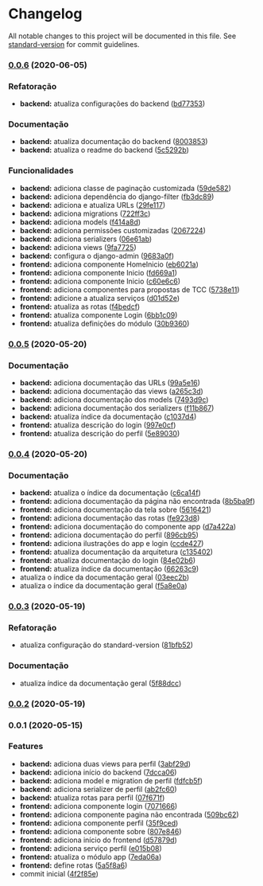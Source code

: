 # Changelog

All notable changes to this project will be documented in this file. See [standard-version](https://github.com/conventional-changelog/standard-version) for commit guidelines.

### [0.0.6](https://github.com/jacksongomesbr/lpweb20201-estagio-tcc/compare/v0.0.5...v0.0.6) (2020-06-05)


### Refatoração

* **backend:** atualiza configurações do backend ([bd77353](https://github.com/jacksongomesbr/lpweb20201-estagio-tcc/commit/bd773538358007fa95dca26718642d271fcb7aa9))


### Documentação

* **backend:** atualiza documentação do backend ([8003853](https://github.com/jacksongomesbr/lpweb20201-estagio-tcc/commit/8003853173fd98df16cc52ec1f969af4e676bda9))
* **backend:** atualiza o readme do backend ([5c5292b](https://github.com/jacksongomesbr/lpweb20201-estagio-tcc/commit/5c5292baea2c49b1b8322e016163262936674f98))


### Funcionalidades

* **backend:** adiciona classe de paginação customizada ([59de582](https://github.com/jacksongomesbr/lpweb20201-estagio-tcc/commit/59de5821e0a73769277aacb9113ffb4be01b5e34))
* **backend:** adiciona dependência do django-filter ([fb3dc89](https://github.com/jacksongomesbr/lpweb20201-estagio-tcc/commit/fb3dc89d3f0006c2dc5f2f48e6d3e2ca1fed6809))
* **backend:** adiciona e atualiza URLs ([29fe117](https://github.com/jacksongomesbr/lpweb20201-estagio-tcc/commit/29fe11797071ca3b22006cd68a4319429bf435c8))
* **backend:** adiciona migrations ([722ff3c](https://github.com/jacksongomesbr/lpweb20201-estagio-tcc/commit/722ff3cf5e4cd2c653f88aee6429201f32884a8a))
* **backend:** adiciona models ([f414a8d](https://github.com/jacksongomesbr/lpweb20201-estagio-tcc/commit/f414a8d1c5102e17b8b3178dc9dd48572ed8e322))
* **backend:** adiciona permissões customizadas ([2067224](https://github.com/jacksongomesbr/lpweb20201-estagio-tcc/commit/2067224bb3ba665269f83a98655fa80601216d4d))
* **backend:** adiciona serializers ([06e61ab](https://github.com/jacksongomesbr/lpweb20201-estagio-tcc/commit/06e61ab30037648c58b29f7dacbe6e29a831a359))
* **backend:** adiciona views ([9fa7725](https://github.com/jacksongomesbr/lpweb20201-estagio-tcc/commit/9fa772562667d9791c91d4c1ff921140190af930))
* **backend:** configura o django-admin ([9683a0f](https://github.com/jacksongomesbr/lpweb20201-estagio-tcc/commit/9683a0f7dd485299540f626579043b6a6894d969))
* **frontend:** adiciona componente HomeInicio ([eb6021a](https://github.com/jacksongomesbr/lpweb20201-estagio-tcc/commit/eb6021a0b307e0a3bffe774e275deaaeb1142d53))
* **frontend:** adiciona componente Inicio ([fd669a1](https://github.com/jacksongomesbr/lpweb20201-estagio-tcc/commit/fd669a103261f7945580b90d27a2eb143fdf932e))
* **frontend:** adiciona componente Inicio ([c60e6c6](https://github.com/jacksongomesbr/lpweb20201-estagio-tcc/commit/c60e6c6de767a7ff50ba4899b71b5b7c6b43138e))
* **frontend:** adiciona componentes para propostas de TCC ([5738e11](https://github.com/jacksongomesbr/lpweb20201-estagio-tcc/commit/5738e113ae1a10553595d86f324178d446eb0a39))
* **frontend:** adicione a atualiza serviços ([d01d52e](https://github.com/jacksongomesbr/lpweb20201-estagio-tcc/commit/d01d52e7835c243e93e77d0445904acfea2db603))
* **frontend:** atualiza as rotas ([f4bedcf](https://github.com/jacksongomesbr/lpweb20201-estagio-tcc/commit/f4bedcf00419b75d3b0f25a8b9e797c25cf4af59))
* **frontend:** atualiza componente Login ([6bb1c09](https://github.com/jacksongomesbr/lpweb20201-estagio-tcc/commit/6bb1c096d2b46a108884ba4934515b10dbb0c91c))
* **frontend:** atualiza definições do módulo ([30b9360](https://github.com/jacksongomesbr/lpweb20201-estagio-tcc/commit/30b93604941c032714a3b6f60760b42786e89305))

### [0.0.5](https://github.com/jacksongomesbr/lpweb20201-estagio-tcc/compare/v0.0.4...v0.0.5) (2020-05-20)


### Documentação

* **backend:** adiciona documentação das URLs ([99a5e16](https://github.com/jacksongomesbr/lpweb20201-estagio-tcc/commit/99a5e16aa742817e3992a4a2cc6438928e174d90))
* **backend:** adiciona documentação das views ([a265c3d](https://github.com/jacksongomesbr/lpweb20201-estagio-tcc/commit/a265c3d17c88168821f73c6ee80bf3590136a61b))
* **backend:** adiciona documentação dos models ([7493d9c](https://github.com/jacksongomesbr/lpweb20201-estagio-tcc/commit/7493d9c22cbdb87c504bb4e169fd1a59fa8be6b9))
* **backend:** adiciona documentação dos serializers ([f11b867](https://github.com/jacksongomesbr/lpweb20201-estagio-tcc/commit/f11b867461d65680c07ad72d52c072b8bb8002b0))
* **backend:** atualiza índice da documentação ([c1037d4](https://github.com/jacksongomesbr/lpweb20201-estagio-tcc/commit/c1037d46b45707644b15ebd5c0fbeafeede10568))
* **frontend:** atualiza descrição do login ([997e0cf](https://github.com/jacksongomesbr/lpweb20201-estagio-tcc/commit/997e0cf6f8b484cc6000db4e77ae9aabb42c1261))
* **frontend:** atualiza descrição do perfil ([5e89030](https://github.com/jacksongomesbr/lpweb20201-estagio-tcc/commit/5e890304403d0a7d8a4da5e285fd2c8994bc5570))

### [0.0.4](https://github.com/jacksongomesbr/lpweb20201-estagio-tcc/compare/v0.0.3...v0.0.4) (2020-05-20)


### Documentação

* **backend:** atualiza o índice da documentação ([c6ca14f](https://github.com/jacksongomesbr/lpweb20201-estagio-tcc/commit/c6ca14f5d957a5ea43056f6aac5aa74524d4be7f))
* **frontend:** adiciona documentação da página não encontrada ([8b5ba9f](https://github.com/jacksongomesbr/lpweb20201-estagio-tcc/commit/8b5ba9f776c8f16cabc80affcf65a98bbcbe52bb))
* **frontend:** adiciona documentação da tela sobre ([5616421](https://github.com/jacksongomesbr/lpweb20201-estagio-tcc/commit/5616421d2867464958caa1face4818f3c14ab0a3))
* **frontend:** adiciona documentação das rotas ([fe923d8](https://github.com/jacksongomesbr/lpweb20201-estagio-tcc/commit/fe923d875f0bc8fdc07201d820f9515769ae0ae5))
* **frontend:** adiciona documentação do componente app ([d7a422a](https://github.com/jacksongomesbr/lpweb20201-estagio-tcc/commit/d7a422a5c3246f752e4ce2d600c0cb088382371e))
* **frontend:** adiciona documentação do perfil ([896cb95](https://github.com/jacksongomesbr/lpweb20201-estagio-tcc/commit/896cb957c45eaae2e7aa29a4bb0ac64a7612687e))
* **frontend:** adiciona ilustrações do app e login ([ccde427](https://github.com/jacksongomesbr/lpweb20201-estagio-tcc/commit/ccde427380bacc28a904ab5bc3aedde496599649))
* **frontend:** atualiza documentação da arquitetura ([c135402](https://github.com/jacksongomesbr/lpweb20201-estagio-tcc/commit/c1354023cba62672b79c44c8e2ddf138e3d719d7))
* **frontend:** atualiza documentação do login ([84e02b6](https://github.com/jacksongomesbr/lpweb20201-estagio-tcc/commit/84e02b601c78dc7e25a990fc9867110200200a9f))
* **frontend:** atualiza índice da documentação ([66263c9](https://github.com/jacksongomesbr/lpweb20201-estagio-tcc/commit/66263c95222d9d0314c6cd08f3c38827b0320eee))
* atualiza o índice da documentação geral ([03eec2b](https://github.com/jacksongomesbr/lpweb20201-estagio-tcc/commit/03eec2b325b8c9e2d277783506dc89f6b0868851))
* atualiza o índice da documentação geral ([f5a8e0a](https://github.com/jacksongomesbr/lpweb20201-estagio-tcc/commit/f5a8e0aa3dc3d2d053bf6571805e4eee42b25cea))

### [0.0.3](https://github.com/jacksongomesbr/lpweb20201-estagio-tcc/compare/v0.0.2...v0.0.3) (2020-05-19)


### Refatoração

* atualiza configuração do standard-version ([81bfb52](https://github.com/jacksongomesbr/lpweb20201-estagio-tcc/commit/81bfb521eb3e195333f2d0ec3f7f05e155c8536f))


### Documentação

* atualiza índice da documentação geral ([5f88dcc](https://github.com/jacksongomesbr/lpweb20201-estagio-tcc/commit/5f88dcce79acd56a2b3c42de43cbe2759e988b27))

### [0.0.2](https://github.com/jacksongomesbr/lpweb20201-estagio-tcc/compare/v0.0.1...v0.0.2) (2020-05-19)

### 0.0.1 (2020-05-15)


### Features

* **backend:** adiciona duas views para perfil ([3abf29d](https://github.com/jacksongomesbr/lpweb20201-estagio-tcc/commit/3abf29d4b239c952ad15f5f21ff097589e6723a8))
* **backend:** adiciona início do backend ([7dcca06](https://github.com/jacksongomesbr/lpweb20201-estagio-tcc/commit/7dcca061652397a78eb70c5ba1abb597e96acb6a))
* **backend:** adiciona model e migration de perfil ([fdfcb5f](https://github.com/jacksongomesbr/lpweb20201-estagio-tcc/commit/fdfcb5f98413fabeb6011d4436c8d8f9daa5f37b))
* **backend:** adiciona serializer de perfil ([ab2fc60](https://github.com/jacksongomesbr/lpweb20201-estagio-tcc/commit/ab2fc6019d99953e265f2c99a51638e2d19687f8))
* **backend:** atualiza rotas para perfil ([07f671f](https://github.com/jacksongomesbr/lpweb20201-estagio-tcc/commit/07f671f4924b0b3447ac81b9ac997d0558e93638))
* **frontend:** adiciona componente login ([7071666](https://github.com/jacksongomesbr/lpweb20201-estagio-tcc/commit/707166686bb78445520473e8d028449c6d387ef6))
* **frontend:** adiciona componente pagina não encontrada ([509bc62](https://github.com/jacksongomesbr/lpweb20201-estagio-tcc/commit/509bc623d40b479ee4885c034c681e7281ef26bc))
* **frontend:** adiciona componente perfil ([35f9ced](https://github.com/jacksongomesbr/lpweb20201-estagio-tcc/commit/35f9ced0f6b795cbd688d39500656eca6cdc8629))
* **frontend:** adiciona componente sobre ([807e846](https://github.com/jacksongomesbr/lpweb20201-estagio-tcc/commit/807e846ac8446450777c5518c570ffc54c1962ec))
* **frontend:** adiciona início do frontend ([d57879d](https://github.com/jacksongomesbr/lpweb20201-estagio-tcc/commit/d57879d11a88ab590cb787451df373c9e9e5c85b))
* **frontend:** adiciona serviço perfil ([e015b08](https://github.com/jacksongomesbr/lpweb20201-estagio-tcc/commit/e015b084612fdef1614d2e0f9e91858efbbd9dca))
* **frontend:** atualiza o módulo app ([7eda06a](https://github.com/jacksongomesbr/lpweb20201-estagio-tcc/commit/7eda06ac59aceafd8114e9b2e061b2e8f1989a45))
* **frontend:** define rotas ([5a5f8a6](https://github.com/jacksongomesbr/lpweb20201-estagio-tcc/commit/5a5f8a6cf0dcfd488939b8c2fbe6d5e6f8da2ed6))
* commit inicial ([4f2f85e](https://github.com/jacksongomesbr/lpweb20201-estagio-tcc/commit/4f2f85e6538d6a329ecf2af1fa803def3c21835f))
